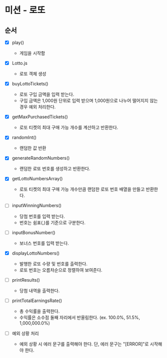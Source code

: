 # 미션 - 로또

## 순서

-[X] play()
    - 게임을 시작함
-[X] Lotto.js
    - 로또 객체 생성
-[X] buyLottoTickets()
    - 로또 구입 금액을 입력 받는다.
    - 구입 금액은 1,000원 단위로 입력 받으며 1,000원으로 나누어 떨어지지 않는 경우 예외 처리한다.
-[X] getMaxPurchasedTickets()
    - 로또 티켓의 최대 구매 가능 개수를 계산하고 반환한다.
-[X] randomInt()
    - 랜덤한 값 반환
-[X] generateRandomNumbers()
    - 랜덤한 로또 번호를 생성하고 반환한다.
-[X] getLottoNumbersArray()
    - 로또 티켓의 최대 구매 가능 개수만큼 랜덤한 로또 번호 배열을 만들고 반환한다.
-[ ] inputWinningNumbers()
    - 당첨 번호를 입력 받는다.
    - 번호는 쉼표(,)를 기준으로 구분한다.
-[ ] inputBonusNumber()
    - 보너스 번호를 입력 받는다.

-[X] displayLottoNumbers()
    - 발행한 로또 수량 및 번호를 출력한다.
    - 로또 번호는 오름차순으로 정렬하여 보여준다.
-[ ] printResults()
    - 당첨 내역을 출력한다.
-[ ] printTotalEarningsRate()
    - 총 수익률을 출력한다.
    - 수익률은 소수점 둘째 자리에서 반올림한다. (ex. 100.0%, 51.5%, 1,000,000.0%)
-[ ] 예외 상황 처리
    - 예외 상황 시 에러 문구를 출력해야 한다. 단, 에러 문구는 "[ERROR]"로 시작해야 한다.

